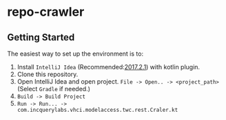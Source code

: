 # repo-crawler
## Getting Started
The easiest way to set up the environment is to:
1. Install `IntelliJ Idea` (Recommended:[2017.2.1](https://www.jetbrains.com/idea/download/previous.html)) with kotlin plugin.
2. Clone this repository.
3. Open IntelliJ Idea and open project. `File -> Open.. -> <project_path>` (Select `Gradle` if needed.)
4. `Build -> Build Project`
5. `Run -> Run... -> com.incquerylabs.vhci.modelaccess.twc.rest.Craler.kt`
